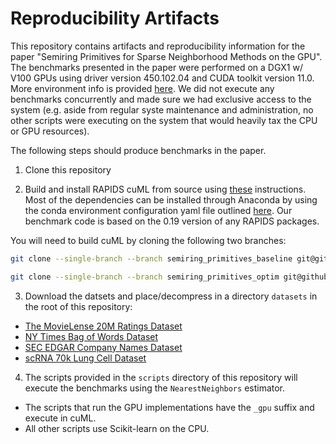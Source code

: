 # Reproducibility Artifacts

This repository contains artifacts and reproducibility information for the paper "Semiring Primitives for Sparse Neighborhood Methods on the GPU". The benchmarks presented in the paper were performed on a DGX1 w/ V100 GPUs using driver version 450.102.04 and CUDA toolkit version 11.0. More environment info is provided [here](https://github.com/cjnolet/sparse_neighborhood_semiring_paper/blob/main/environment_info.txt). We did not execute any benchmarks concurrently and made sure we had exclusive access to the system (e.g. aside from regular syste maintenance and administration, no other scripts were executing on the system that would heavily tax the CPU or GPU resources).

The following steps should produce benchmarks in the paper.

1. Clone this repository

2. Build and install RAPIDS cuML from source using [these](https://github.com/rapidsai/cuml/blob/branch-0.19/BUILD.md#installing-from-source) instructions. Most of the dependencies can be installed through Anaconda by using the conda environment configuration yaml file outlined [here](https://github.com/rapidsai/cuml/blob/branch-0.19/BUILD.md#setting-up-your-build-environment). Our benchmark code is based on the 0.19 version of any RAPIDS packages.

You will need to build cuML by cloning the following two branches:
```bash
git clone --single-branch --branch semiring_primitives_baseline git@github.com:cjnolet/cuml.git cuml_baseline
```
```bash
git clone --single-branch --branch semiring_primitives_optim git@github.com:cjnolet/cuml.git cuml_optim
```

3. Download the datsets and place/decompress in a directory `datasets` in the root of this repository:
  - [The MovieLense 20M Ratings Dataset](https://files.grouplens.org/datasets/movielens/ml-20m.zip)
  - [NY Times Bag of Words Dataset](https://archive.ics.uci.edu/ml/machine-learning-databases/bag-of-words/docword.nytimes.txt.gz)
  - [SEC EDGAR Company Names Dataset](https://www.kaggle.com/dattapiy/sec-edgar-companies-list)
  - [scRNA 70k Lung Cell Dataset](https://rapids-single-cell-examples.s3.us-east-2.amazonaws.com/krasnow_hlca_10x.sparse.h5ad)

4. The scripts provided in the `scripts` directory of this repository will execute the benchmarks using the `NearestNeighbors` estimator. 
  - The scripts that run the GPU implementations have the `_gpu` suffix and execute in cuML. 
  - All other scripts use Scikit-learn on the CPU.
